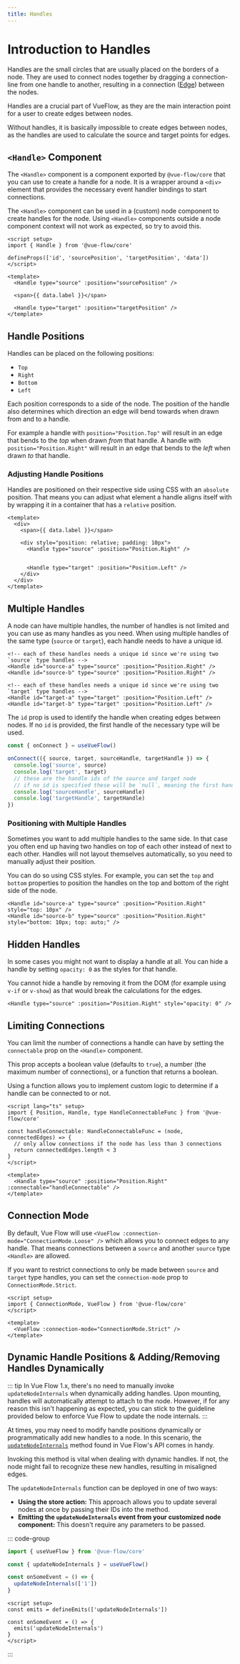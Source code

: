 ```yaml
---
title: Handles
---
```


# Introduction to Handles

Handles are the small circles that are usually placed on the borders of a node. They are used to connect nodes
together by dragging a connection-line from one handle to another, resulting in a connection ([Edge](/guide/edge))
between the nodes.

Handles are a crucial part of VueFlow, as they are the main interaction point for a user to create edges between nodes.

Without handles, it is basically impossible to create edges between nodes, as the handles are used
to calculate the source and target points for edges.

## `<Handle>` Component

The `<Handle>` component is a component exported by `@vue-flow/core` that you can use to create a handle for a node. 
It is a wrapper around a `<div>` element that provides the necessary event handler bindings to start connections.

The `<Handle>` component can be used in a (custom) node component to create handles for the node.
Using `<Handle>` components outside a node component context will not work as expected, so try to avoid this.

```vue
<script setup>
import { Handle } from '@vue-flow/core'
  
defineProps(['id', 'sourcePosition', 'targetPosition', 'data'])
</script>

<template>
  <Handle type="source" :position="sourcePosition" />
  
  <span>{{ data.label }}</span>
  
  <Handle type="target" :position="targetPosition" />
</template>
```

## Handle Positions

Handles can be placed on the following positions:

- `Top`
- `Right`
- `Bottom`
- `Left`

Each position corresponds to a side of the node.
The position of the handle also determines which direction an edge will bend towards when drawn from and to a handle.

For example a handle with `position="Position.Top"` will result in an edge that bends to the *top* when drawn *from* that handle.
A handle with `position="Position.Right"` will result in an edge that bends to the *left* when drawn *to* that handle.

### Adjusting Handle Positions

Handles are positioned on their respective side using CSS with an `absolute` position.
That means you can adjust what element a handle aligns itself with by wrapping it in a container that has a `relative` position.

```vue
<template>
  <div>
    <span>{{ data.label }}</span>

    <div style="position: relative; padding: 10px">
      <Handle type="source" :position="Position.Right" />


      <Handle type="target" :position="Position.Left" />
    </div>
  </div>
</template>
```

## Multiple Handles

A node can have multiple handles, the number of handles is not limited and you can use as many handles as you need.
When using multiple handles of the same type (`source` or `target`), each handle needs to have a unique id.

```vue
<!-- each of these handles needs a unique id since we're using two `source` type handles -->
<Handle id="source-a" type="source" :position="Position.Right" />
<Handle id="source-b" type="source" :position="Position.Right" />

<!-- each of these handles needs a unique id since we're using two `target` type handles -->
<Handle id="target-a" type="target" :position="Position.Left" />
<Handle id="target-b" type="target" :position="Position.Left" />
```

The `id` prop is used to identify the handle when creating edges between nodes. If no `id` is provided, the first handle 
of the necessary type will be used.

```ts
const { onConnect } = useVueFlow()

onConnect(({ source, target, sourceHandle, targetHandle }) => {
  console.log('source', source)
  console.log('target', target)
  // these are the handle ids of the source and target node
  // if no id is specified these will be `null`, meaning the first handle of the necessary type will be used
  console.log('sourceHandle', sourceHandle)
  console.log('targetHandle', targetHandle)
})
```

### Positioning with Multiple Handles

Sometimes you want to add multiple handles to the same side. In that case you often end up having two handles on top of each other instead of next to each other.
Handles will not layout themselves automatically, so you need to manually adjust their position.

You can do so using CSS styles. 
For example, you can set the `top` and `bottom` properties to position the handles on the top and bottom of the right side of the node.
```vue
<Handle id="source-a" type="source" :position="Position.Right" style="top: 10px" />
<Handle id="source-b" type="source" :position="Position.Right" style="bottom: 10px; top: auto;" />
```

## Hidden Handles

In some cases you might not want to display a handle at all. You can hide a handle by setting `opacity: 0` as the styles for that handle.

You cannot hide a handle by removing it from the DOM (for example using `v-if` or `v-show`) as that would break the calculations for the edges.

```vue
<Handle type="source" :position="Position.Right" style="opacity: 0" />
```

## Limiting Connections

You can limit the number of connections a handle can have by setting the `connectable` prop on the `<Handle>` component.

This prop accepts a boolean value (defaults to `true`), a number (the maximum number of connections), or a function that returns a boolean.

Using a function allows you to implement custom logic to determine if a handle can be connected to or not.
```vue
<script lang="ts" setup>
import { Position, Handle, type HandleConnectableFunc } from '@vue-flow/core'  
  
const handleConnectable: HandleConnectableFunc = (node, connectedEdges) => {
  // only allow connections if the node has less than 3 connections
  return connectedEdges.length < 3
}
</script>

<template>
  <Handle type="source" :position="Position.Right" :connectable="handleConnectable" />
</template>
```

## Connection Mode

By default, Vue Flow will use `<VueFlow :connection-mode="ConnectionMode.Loose" />` which allows you to connect edges to any handle.
That means connections between a `source` and another `source` type `<Handle>` are allowed.

If you want to restrict connections to only be made between `source` and `target` type handles, you can set the `connection-mode` prop to `ConnectionMode.Strict`.

```vue
<script setup>
import { ConnectionMode, VueFlow } from '@vue-flow/core'
</script>

<template>
  <VueFlow :connection-mode="ConnectionMode.Strict" />
</template>
```

## Dynamic Handle Positions & Adding/Removing Handles Dynamically

::: tip
In Vue Flow 1.x, there's no need to manually invoke `updateNodeInternals` when dynamically adding handles.
Upon mounting, handles will automatically attempt to attach to the node.
However, if for any reason this isn't happening as expected, you can stick to the guideline provided below to enforce Vue Flow to update the node internals.
:::

At times, you may need to modify handle positions dynamically or programmatically add new handles to a node. In this scenario, the [`updateNodeInternals`](/typedocs/type-aliases/UpdateNodeInternals) method found in Vue Flow's API comes in handy.

Invoking this method is vital when dealing with dynamic handles. If not, the node might fail to recognize these new handles, resulting in misaligned edges.

The `updateNodeInternals` function can be deployed in one of two ways:

- **Using the store action:** This approach allows you to update several nodes at once by passing their IDs into the method.
- **Emitting the `updateNodeInternals` event from your customized node component:** This doesn't require any parameters to be passed.

::: code-group

```js [store action]
import { useVueFlow } from '@vue-flow/core'

const { updateNodeInternals } = useVueFlow()

const onSomeEvent = () => {
  updateNodeInternals(['1'])
}
```

```vue [emit event]
<script setup>
const emits = defineEmits(['updateNodeInternals'])

const onSomeEvent = () => {
  emits('updateNodeInternals')
}
</script>
```

:::
